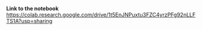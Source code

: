 **Link to the notebook**  
https://colab.research.google.com/drive/1t5EnJNPuxtu3FZC4yrzPFg92nLLFTS1A?usp=sharing
